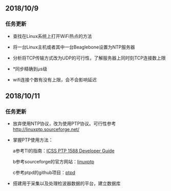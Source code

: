 ## 2018/10/9

### 任务更新

- 查找在Linux系统上打开WiFi热点的方法

- 将一台Linux主机或者其中一台Beaglebone设置为NTP服务器

- 分析将TCP传输方式改为UDP的可行性，了解服务器上同时刻TCP连接数上限

- *同步精确到μs级

- wifi连接个数有没有上限，会不会影响延迟

## 2018/10/11

### 任务更新

- 放弃使用NTP协议，改为使用PTP协议。可行性参考<http://linuxptp.sourceforge.net/>

- 掌握PTP使用方法：

  a参考TI的指南：[ICSS PTP 1588 Developer Guide](http://processors.wiki.ti.com/index.php?title=ICSS_PTP_1588_Developer_Guide&oldid=229581) 

  b参考sourceforge的官方网站：[linuxptp](https://sourceforge.net/projects/linuxptp/)

  c参考ptpd的github项目：[ptpd](https://github.com/ptpd/ptpd)

- 搭建用于采集以及处理检波器数据的平台，建立数据库